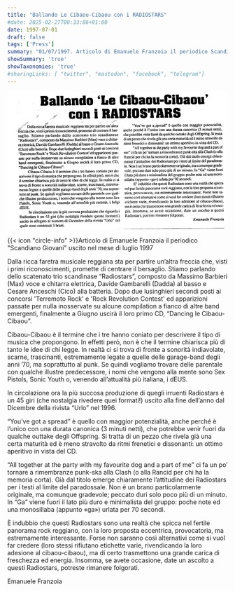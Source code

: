 ```yaml
---
title: "Ballando Le Cibaou-Cibaou con i RADIOSTARS"
#date: 2025-02-27T08:33:06+01:00
date: 1997-07-01
draft: false
tags: ['Press']
summary: "01/07/1997. Articolo di Emanuele Franzoia il periodico Scandiano Giovani uscito nel mese di luglio 1997."
showSummary: 'true'
showTaxonomies: 'true'
#sharingLinks: [ "twitter", "mastodon", "facebook", "telegram"]
---
```

![Articolo](featured.png)

{{< icon "circle-info" >}}Articolo di Emanuele Franzoia il periodico "Scandiano Giovani" uscito nel mese di luglio 1997

Dalla ricca faretra musicale reggiana sta per partire un’altra freccia che, visti i primi riconoscimenti, promette di centrare il bersaglio. Stiamo parlando dello scatenato trio scandinase “Radiostars”, composto da Massimo Barbieri (Max) voce e chitarra elettrica, Davide Gambarelli (Dadda) al basso e Cesare Anceschi (Cico) alla batteria. Dopo due lusinghieri secondi posti ai concorsi 'Terremoto Rock' e 'Rock Revolution Contest' ed apparizioni passate per nulla inosservate su alcune compilation a fianco di altre band emergenti, finalmente a Giugno uscirà il loro primo CD, “Dancing le Cibaou-Cibaou”.

Cibaou-Cibaou è il termine che i tre hanno coniato per descrivere il tipo di musica che propongono. In effetti però, non è che il termine chiarisca più di tanto le idee di chi legge. In realtà ci si trova di fronte a sonorità indiavolate, scarne, trascinanti, estremamente legate a quelle delle garage-band degli anni ’70, ma soprattutto al punk. Se quindi vogliamo trovare delle parentale con qualche illustre predecessore, i nomi che vengono alla mente sono Sex Pistols, Sonic Youth o, venendo all’attualità più italiana, i dEUS.

In circolazione ora la più succosa produzione di quegli irruenti Radiostars è un 45 giri (che nostalgia rivedere quei formati!) uscito alla fine dell’anno dal Dicembre della rivista “Urlo” nel 1996.

“You’ve got a spread” è quello con maggior potenzialità, anche perché è l’unico con una durata canonica (3 minuti netti), che potrebbe venir fuori da qualche outtake degli Offspring. Si tratta di un pezzo che rivela già una certa maturità ed è meno stravolto da ritmi frenetici e dissonanti: un ottimo aperitivo in vista del CD.

“All together at the party with my favourite dog and a part of me” ci fa un po’ tornare a rimembranze punk-ska alla Clash (o alla Rancid per chi ha la memoria corta). Già dal titolo emerge chiaramente l’attitudine dei Radiostars per i testi al limite del paradossale. Non è un brano particolarmente originale, ma comunque gradevole; peccato duri solo poco più di un minuto. In “Ga” viene fuori il lato più duro e minimalista del gruppo: poche note ed una monosillaba (appunto «ga») urlata per 70 secondi.

È indubbio che questi Radiostars sono una realtà che spicca nel fertile panorama rock reggiano, con la loro proposta eccentrica, provocatoria, ma estremamente interessante. Forse non saranno così alternativi come si vuol far credere (loro stessi rifiutano etichette varie, rivendicando la loro adesione al cibaou-cibaou), ma di certo trasmettono una grande carica di freschezza ed energia. Insomma, se avete occasione, date un ascolto a questi Radiostars, potreste rimanere folgorati.

Emanuele Franzoia
